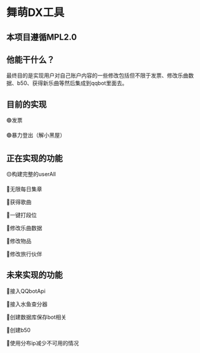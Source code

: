 # 舞萌DX工具
## 本项目遵循MPL2.0
## 他能干什么？
最终目的是实现用户对自己账户内容的一些修改包括但不限于发票、修改乐曲数据、b50、获得新乐曲等然后集成到qqbot里面去。

## 目前的实现
  🟢发票
  
  🟢暴力登出（解小黑屋）
## 正在实现的功能
  🟡构建完整的userAll
  
  🔴无限每日集章
  
  🔴获得歌曲
  
  🔴一键打段位
  
  🔴修改乐曲数据
  
  🔴修改物品
  
  🔴修改旅行伙伴
  
## 未来实现的功能
  🔴接入QQbotApi
  
  🔴接入水鱼查分器
  
  🔴创建数据库保存bot相关
  
  🔴创建b50
  
  🔴使用分布ip减少不可用的情况
  
